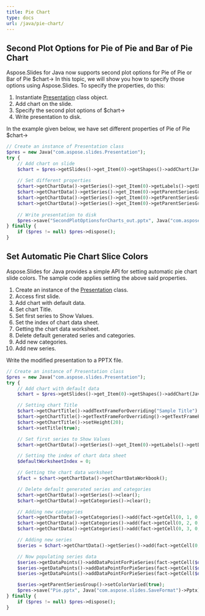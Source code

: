 ```yaml
---
title: Pie Chart
type: docs
url: /java/pie-chart/
---
```


## **Second Plot Options for Pie of Pie and Bar of Pie Chart**
Aspose.Slides for Java now supports second plot options for Pie of Pie or Bar of Pie $chart-> In this topic, we will show you how to specify those options using Aspose.Slides. To specify the properties, do this:

1. Instantiate [Presentation](https://apireference.aspose.com/slides/java/com.aspose.slides/Presentation) class object.
1. Add chart on the slide.
1. Specify the second plot options of $chart->
1. Write presentation to disk.

In the example given below, we have set different properties of Pie of Pie $chart->

```php
// Create an instance of Presentation class
$pres = new Java("com.aspose.slides.Presentation");
try {
    // Add chart on slide
    $chart = $pres->getSlides()->get_Item(0)->getShapes()->addChart(Java("com.aspose.slides.ChartType")->PieOfPie, 50, 50, 500, 400);
    
    // Set different properties
    $chart->getChartData()->getSeries()->get_Item(0)->getLabels()->getDefaultDataLabelFormat()->setShowValue(true);
    $chart->getChartData()->getSeries()->get_Item(0)->getParentSeriesGroup()->setSecondPieSize(149);
    $chart->getChartData()->getSeries()->get_Item(0)->getParentSeriesGroup()->setPieSplitBy(PieSplitType.ByPercentage);
    $chart->getChartData()->getSeries()->get_Item(0)->getParentSeriesGroup()->setPieSplitPosition(53);
    
    // Write presentation to disk
    $pres->save("SecondPlotOptionsforCharts_out.pptx", Java("com.aspose.slides.SaveFormat")->Pptx);
} finally {
    if ($pres != null) $pres->dispose();
}
```

## **Set Automatic Pie Chart Slice Colors**
Aspose.Slides for Java provides a simple API for setting automatic pie chart slide colors. The sample code applies setting the above said properties.

1. Create an instance of the [Presentation](https://apireference.aspose.com/slides/java/com.aspose.slides/Presentation) class.
1. Access first slide.
1. Add chart with default data.
1. Set chart Title.
1. Set first series to Show Values.
1. Set the index of chart data sheet.
1. Getting the chart data worksheet.
1. Delete default generated series and categories.
1. Add new categories.
1. Add new series.

Write the modified presentation to a PPTX file.

```php
// Create an instance of Presentation class
$pres = new Java("com.aspose.slides.Presentation");
try {
    // Add chart with default data
    $chart = $pres->getSlides()->get_Item(0)->getShapes()->addChart(Java("com.aspose.slides.ChartType")->Pie, 100, 100, 400, 400);

    // Setting chart Title
    $chart->getChartTitle()->addTextFrameForOverriding("Sample Title");
    $chart->getChartTitle()->getTextFrameForOverriding()->getTextFrameFormat()->setCenterText(Java("com.aspose.slides.NullableBool")->True);
    $chart->getChartTitle()->setHeight(20);
    $chart->setTitle(true);

    // Set first series to Show Values
    $chart->getChartData()->getSeries()->get_Item(0)->getLabels()->getDefaultDataLabelFormat()->setShowValue(true);

    // Setting the index of chart data sheet
    $defaultWorksheetIndex = 0;

    // Getting the chart data worksheet
    $fact = $chart->getChartData()->getChartDataWorkbook();

    // Delete default generated series and categories
    $chart->getChartData()->getSeries()->clear();
    $chart->getChartData()->getCategories()->clear();

    // Adding new categories
    $chart->getChartData()->getCategories()->add(fact->getCell(0, 1, 0, "First Qtr"));
    $chart->getChartData()->getCategories()->add(fact->getCell(0, 2, 0, "2nd Qtr"));
    $chart->getChartData()->getCategories()->add(fact->getCell(0, 3, 0, "3rd Qtr"));

    // Adding new series
    $series = $chart->getChartData()->getSeries()->add(fact->getCell(0, 0, 1, "Series 1"), $chart->getType());

    // Now populating series data
    $series->getDataPoints()->addDataPointForPieSeries(fact->getCell($defaultWorksheetIndex, 1, 1, 20));
    $series->getDataPoints()->addDataPointForPieSeries(fact->getCell($defaultWorksheetIndex, 2, 1, 50));
    $series->getDataPoints()->addDataPointForPieSeries(fact->getCell($defaultWorksheetIndex, 3, 1, 30));

    $series->getParentSeriesGroup()->setColorVaried(true);
    $pres->save("Pie.pptx", Java("com.aspose.slides.SaveFormat")->Pptx);
} finally {
    if ($pres != null) $pres->dispose();
}
```